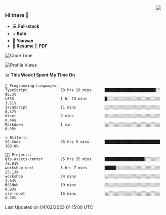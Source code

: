 <img align="right" src="https://github-readme-stats.vercel.app/api?username=LolipopJ&show_icons=true&count_private=true&hide_title=true&include_all_commits=true&theme=vue">

### Hi there 👋

- :computer: **Full-stack**
- :star: **Bulb**
- :pill: **Yaowan**
- :milky_way: [**Resume**](https://lolipopj.github.io/resume/) || [**PDF**](https://cdn.jsdelivr.net/gh/lolipopj/resume/export/resume-en.pdf)

<!--START_SECTION:waka-->
![Code Time](http://img.shields.io/badge/Code%20Time-916%20hrs%2056%20mins-blue)

![Profile Views](http://img.shields.io/badge/Profile%20Views-9-blue)

📊 **This Week I Spent My Time On** 

```text
💬 Programming Languages: 
TypeScript               33 hrs 26 mins      ███████████████████████░░   95.3% 
LESS                     1 hr 13 mins        █░░░░░░░░░░░░░░░░░░░░░░░░   3.51% 
JavaScript               11 mins             ░░░░░░░░░░░░░░░░░░░░░░░░░   0.57% 
Other                    9 mins              ░░░░░░░░░░░░░░░░░░░░░░░░░   0.44% 
Markdown                 1 min               ░░░░░░░░░░░░░░░░░░░░░░░░░   0.09%

🔥 Editors: 
VS Code                  35 hrs 5 mins       █████████████████████████   100.0%

🐱‍💻 Projects: 
gts-assets-center        25 hrs 35 mins      ██████████████████░░░░░░░   72.91% 
workshop-next            8 hrs 7 mins        █████░░░░░░░░░░░░░░░░░░░░   23.13% 
workshop                 34 mins             ░░░░░░░░░░░░░░░░░░░░░░░░░   1.64% 
RSSHub                   19 mins             ░░░░░░░░░░░░░░░░░░░░░░░░░   0.93% 
cse-robot                15 mins             ░░░░░░░░░░░░░░░░░░░░░░░░░   0.76%

```


 Last Updated on 04/02/2023 01:15:00 UTC
<!--END_SECTION:waka-->
